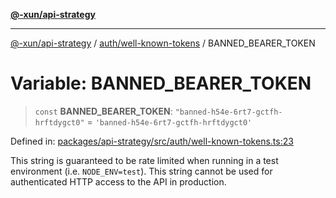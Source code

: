 [**@-xun/api-strategy**](../../../README.md)

***

[@-xun/api-strategy](../../../README.md) / [auth/well-known-tokens](../README.md) / BANNED\_BEARER\_TOKEN

# Variable: BANNED\_BEARER\_TOKEN

> `const` **BANNED\_BEARER\_TOKEN**: `"banned-h54e-6rt7-gctfh-hrftdygct0"` = `'banned-h54e-6rt7-gctfh-hrftdygct0'`

Defined in: [packages/api-strategy/src/auth/well-known-tokens.ts:23](https://github.com/Xunnamius/api-utils/blob/f7980bf9d2336364841bd054b4ab2fc66322ed4a/packages/api-strategy/src/auth/well-known-tokens.ts#L23)

This string is guaranteed to be rate limited when running in a test
environment (i.e. `NODE_ENV=test`). This string cannot be used for
authenticated HTTP access to the API in production.
